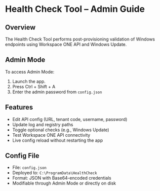# Health Check Tool – Admin Guide

## Overview
The Health Check Tool performs post-provisioning validation of Windows endpoints using Workspace ONE API and Windows Update.

## Admin Mode
To access Admin Mode:
1. Launch the app.
2. Press Ctrl + Shift + A
3. Enter the admin password from `config.json`

## Features
- Edit API config (URL, tenant code, username, password)
- Update log and registry paths
- Toggle optional checks (e.g., Windows Update)
- Test Workspace ONE API connectivity
- Live config reload without restarting the app

## Config File
- File: `config.json`
- Deployed to: `C:\ProgramData\HealthCheck`
- Format: JSON with Base64-encoded credentials
- Modifiable through Admin Mode or directly on disk

